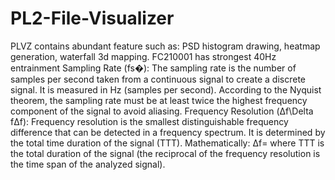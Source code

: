 # PL2-File-Visualizer

PLVZ contains abundant feature such as: PSD histogram drawing, heatmap generation, waterfall 3d mapping.
FC210001 has strongest 40Hz entrainment
Sampling Rate (fs�):
The sampling rate is the number of samples per second taken from a continuous signal to create a discrete signal. It is measured in Hz (samples per second).
According to the Nyquist theorem, the sampling rate must be at least twice the highest frequency component of the signal to avoid aliasing.
Frequency Resolution (Δf\Delta fΔf):
Frequency resolution is the smallest distinguishable frequency difference that can be detected in a frequency spectrum. It is determined by the total time duration of the signal (TTT).
Mathematically:
Δf=
where TTT is the total duration of the signal (the reciprocal of the frequency resolution is the time span of the analyzed signal).
